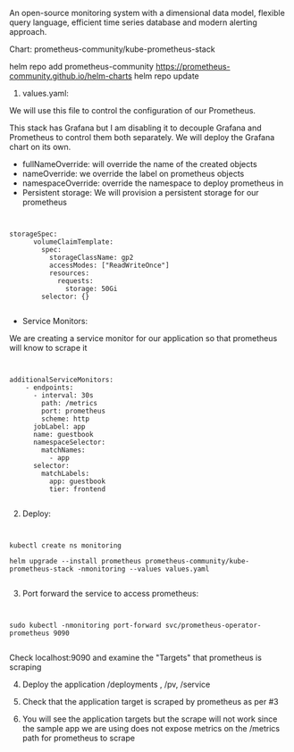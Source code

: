 An open-source monitoring system with a dimensional data model, flexible query language, efficient time series database and modern alerting approach.

Chart: prometheus-community/kube-prometheus-stack

helm repo add prometheus-community https://prometheus-community.github.io/helm-charts
helm repo update

1. values.yaml:

We will use this file to control the configuration of our Prometheus. 

This stack has Grafana but I am disabling it to decouple Grafana and Prometheus to control
them both separately.
We will deploy the Grafana chart on its own.

- fullNameOverride: will override the name of the created objects
- nameOverride: we override the label on prometheus objects
- namespaceOverride: override the namespace to deploy prometheus in
- Persistent storage: We will provision a persistent storage for our prometheus

<pre><code>

storageSpec:
      volumeClaimTemplate:
        spec:
          storageClassName: gp2
          accessModes: ["ReadWriteOnce"]
          resources:
            requests:
              storage: 50Gi
        selector: {}    

</code></pre>

- Service Monitors: 

We are creating a service monitor for our application so that prometheus will know to scrape it

<pre><code>

additionalServiceMonitors:
    - endpoints:
      - interval: 30s
        path: /metrics
        port: prometheus
        scheme: http
      jobLabel: app
      name: guestbook
      namespaceSelector:
        matchNames:
          - app
      selector:
        matchLabels:
          app: guestbook
          tier: frontend

</code></pre>

2. Deploy: 

<pre><code>

kubectl create ns monitoring

helm upgrade --install prometheus prometheus-community/kube-prometheus-stack -nmonitoring --values values.yaml

</code></pre>

3. Port forward the service to access prometheus: 

<pre><code>

sudo kubectl -nmonitoring port-forward svc/prometheus-operator-prometheus 9090

</code></pre>

Check localhost:9090 and examine the "Targets" that prometheus is scraping

4. Deploy the application /deployments , /pv, /service

5. Check that the application target is scraped by prometheus as per #3

6. You will see the application targets but the scrape will not work since the sample app we are using
does not expose metrics on the /metrics path for prometheus to scrape